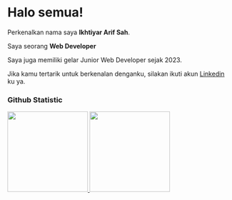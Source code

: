 # Halo semua! 

Perkenalkan nama saya **Ikhtiyar Arif Sah**.<br>

Saya seorang **Web Developer**<br>


Saya juga memiliki gelar Junior Web Developer sejak 2023.<br>

Jika kamu tertarik untuk berkenalan denganku, silakan ikuti akun [Linkedin](https://www.linkedin.com/in/ikhtiyar-arif/) ku ya.

### Github Statistic
<p align="left">
<a href="https://github.com/ikhtiyararif">
  <img height="180em" src="https://github-readme-stats-eight-theta.vercel.app/api?username=ikhtiyararif&show_icons=true&theme=algolia&include_all_commits=true&count_private=true"/>
  <img height="180em" src="https://github-readme-stats-eight-theta.vercel.app/api/top-langs/?username=ikhtiyararif&layout=compact&layout=compact&theme=algolia"/>
</a>
</p>
